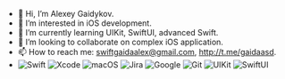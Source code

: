 - 👋 Hi, I’m Alexey Gaidykov.
- 👀 I’m interested in iOS development.
- 🌱 I’m currently learning UIKit, SwiftUI, advanced Swift.
- 💞️ I’m looking to collaborate on complex iOS application.
- 📫 How to reach me: swiftgaidaalex@gmail.com,  http://t.me/gaidaasd.
- ![Swift](https://img.shields.io/badge/swift-F54A2A?style=for-the-badge&logo=swift&logoColor=white)
![Xcode](https://img.shields.io/badge/Xcode-007ACC?style=for-the-badge&logo=Xcode&logoColor=white)
![macOS](https://img.shields.io/badge/mac%20os-000000?style=for-the-badge&logo=macos&logoColor=F0F0F0)
![Jira](https://img.shields.io/badge/jira-%230A0FFF.svg?style=for-the-badge&logo=jira&logoColor=white)
![Google](https://img.shields.io/badge/google-4285F4?style=for-the-badge&logo=google&logoColor=white)
![Git](https://img.shields.io/badge/git-%23F05033.svg?style=for-the-badge&logo=git&logoColor=white)
![UIKit](https://img.shields.io/badge/swift-F54A2A?style=for-the-badge&logo=swift&logoColor=white)
![SwiftUI](https://img.shields.io/badge/swift-F54A2A?style=for-the-badge&logo=swift&logoColor=white)


<!--
**gaidaasd00/gaidaasd00** is a ✨ _special_ ✨ repository because its `README.md` (this file) appears on your GitHub profile.

Here![Uploading Icon-App-20x20@1x.png…]()
 are some ideas to get you started:

- 🔭 I’m currently working on ...
- 🌱 I’m currently learning ...
- 👯 I’m looking to collaborate on ...
- 🤔 I’m looking for help with ...
- 💬 Ask me about ...
- 📫 How to reach me: ...
- 😄 Pronouns: ...
- ⚡ Fun fact: ...
-->
